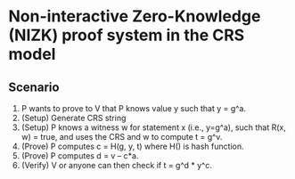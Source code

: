 # Non-interactive Zero-Knowledge (NIZK) proof system in the CRS model
## Scenario
1) P wants to prove to V that P knows value y such that y = g^a.
2) (Setup) Generate CRS string
3) (Setup) P knows a witness w for statement x (i.e., y=g^a), such that R(x, w) = true, and uses the CRS and w to compute t = g^v.
4) (Prove) P computes c = H(g, y, t) where H() is hash function.
5) (Prove) P computes d = v – c*a.
6) (Verify) V or anyone can then check if t = g^d * y^c.